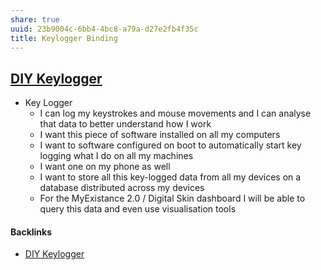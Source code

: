 ```yaml
---
share: true
uuid: 23b9004c-6bb4-4bc8-a79a-d27e2fb4f35c
title: Keylogger Binding
---
```

## [DIY Keylogger](/03ce87b5-898b-4e7a-9c47-6694c8d652fe)

* Key Logger
	* I can log my keystrokes and mouse movements and I can analyse that data to better understand how I work
	* I want this piece of software installed on all my computers
	* I want to software configured on boot to automatically start key logging what I do on all my machines
	* I want one on my phone as well
	* I want to store all this key-logged data from all my devices on a database distributed across my devices
	* For the MyExistance 2.0 / Digital Skin dashboard I will be able to query this data and even use visualisation tools

#### Backlinks

* [DIY Keylogger](/03ce87b5-898b-4e7a-9c47-6694c8d652fe)